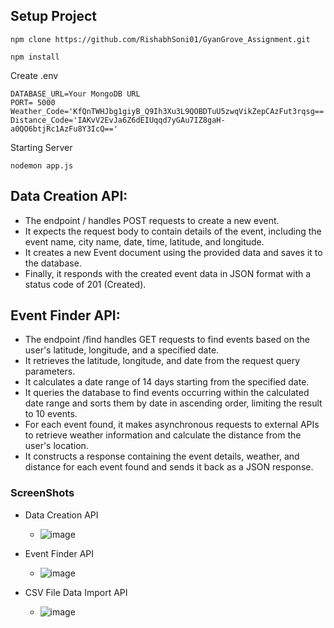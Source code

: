 ## Setup Project
```
npm clone https://github.com/RishabhSoni01/GyanGrove_Assignment.git
```
```
npm install
```
Create .env
```
DATABASE_URL=Your MongoDB URL
PORT= 5000
Weather_Code='KfQnTWHJbg1giyB_Q9Ih3Xu3L9QOBDTuU5zwqVikZepCAzFut3rqsg=='
Distance_Code='IAKvV2EvJa6Z6dEIUqqd7yGAu7IZ8gaH-a0QO6btjRc1AzFu8Y3IcQ=='
```

Starting Server
```
nodemon app.js
```

## Data Creation API:
- The endpoint / handles POST requests to create a new event.
- It expects the request body to contain details of the event, including the event name, city name, date, time, latitude, and longitude.
- It creates a new Event document using the provided data and saves it to the database.
- Finally, it responds with the created event data in JSON format with a status code of 201 (Created).
## Event Finder API:
- The endpoint /find handles GET requests to find events based on the user's latitude, longitude, and a specified date.
- It retrieves the latitude, longitude, and date from the request query parameters.
- It calculates a date range of 14 days starting from the specified date.
- It queries the database to find events occurring within the calculated date range and sorts them by date in ascending order, limiting the result to 10 events.
- For each event found, it makes asynchronous requests to external APIs to retrieve weather information and calculate the distance from the user's location.
- It constructs a response containing the event details, weather, and distance for each event found and sends it back as a JSON response.


### ScreenShots
- Data Creation API
   - ![image](https://github.com/RishabhSoni01/GyanGrove_Assignment/assets/80063042/c2a35fad-f1b8-4f37-999f-4c80ec1fa593)
     
- Event Finder API
  - ![image](https://github.com/RishabhSoni01/GyanGrove_Assignment/assets/80063042/3e72b9ef-b962-4ed6-bd74-6385d8a3eb79)
    
- CSV File Data Import API
  - ![image](https://github.com/RishabhSoni01/GyanGrove_Assignment/assets/80063042/29f813e9-b857-4a2c-8f09-45043abb084e)



